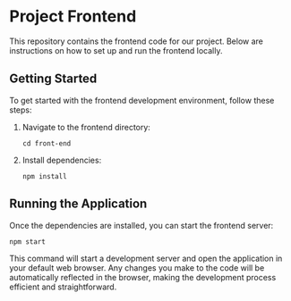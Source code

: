 # Project Frontend

This repository contains the frontend code for our project. Below are instructions on how to set up and run the frontend locally.

## Getting Started

To get started with the frontend development environment, follow these steps:

1. Navigate to the frontend directory:
    ```
    cd front-end
    ```

2. Install dependencies:
    ```
    npm install
    ```

## Running the Application

Once the dependencies are installed, you can start the frontend server:

```
npm start
```

This command will start a development server and open the application in your default web browser. Any changes you make to the code will be automatically reflected in the browser, making the development process efficient and straightforward.